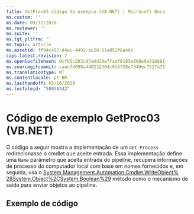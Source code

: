 ```yaml
---
title: GetProc03 código de exemplo (VB.NET) | Microsoft Docs
ms.custom: ''
ms.date: 09/12/2016
ms.reviewer: ''
ms.suite: ''
ms.tgt_pltfrm: ''
ms.topic: article
ms.assetid: ff94c452-d4ec-4492-ac20-61ad52f8ae8c
caps.latest.revision: 7
ms.openlocfilehash: 0cfb5c203c97a4d20e7fadf8183e608e9e31b881
ms.sourcegitcommit: caac7d098a448232304c9d6728e7340ec7517a71
ms.translationtype: MT
ms.contentlocale: pt-BR
ms.lasthandoff: 03/16/2019
ms.locfileid: "58058242"
---
```

# <a name="getproc03-vbnet-sample-code"></a>Código de exemplo GetProc03 (VB.NET)

O código a seguir mostra a implementação de um `Get-Process` redirecionasse o cmdlet que aceite entrada. Essa implementação define uma `Name` parâmetro que aceita entrada do pipeline, recupera informações de processo do computador local com base em nomes fornecidos e, em seguida, usa o [System.Management.Automation.Cmdlet.WriteObject% 28System.Object%2CSystem.Boolean%29](/dotnet/api/System.Management.Automation.Cmdlet.WriteObject%28System.Object%2CSystem.Boolean%29) método como o mecanismo de saída para enviar objetos ao pipeline.

## <a name="code-sample"></a>Exemplo de código

<!-- TODO!!!: review snippet reference  [!CODE [Msh_samplesgetproc03#getproc03vbAll](Msh_samplesgetproc03#getproc03vbAll)]  -->